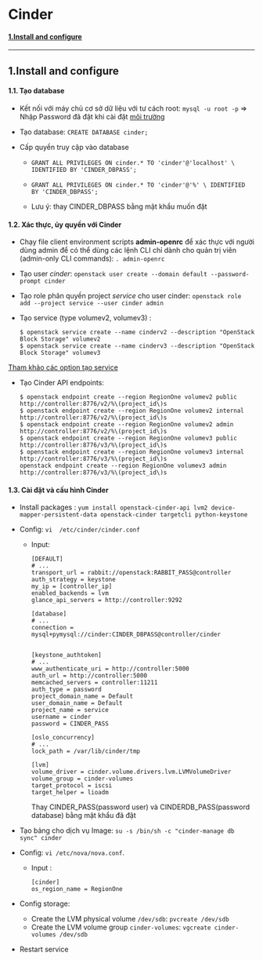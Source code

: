 # Cinder

#### [1.Install and configure](#1)



------------------------------------------------------

## 1.Install and configure<a name="1"></a>

#### 1.1. Tạo database

- Kết nối với máy chủ cơ sở dữ liệu với tư cách root: `mysql -u root -p` => Nhập Password đã đặt khi cài đặt [môi trường](./Môi%20trường.md#5) 

- Tạo database: `CREATE DATABASE cinder;`

- Cấp quyền truy cập vào database

  - `GRANT ALL PRIVILEGES ON cinder.* TO 'cinder'@'localhost' \
    IDENTIFIED BY 'CINDER_DBPASS';` 
    
  - `GRANT ALL PRIVILEGES ON cinder.* TO 'cinder'@'%' \
        IDENTIFIED BY 'CINDER_DBPASS';`
  
  - Lưu ý: thay CINDER_DBPASS bằng mật khẩu muốn đặt
  

#### 1.2. Xác thực, ủy quyền với Cinder

- Chạy file client environment scripts **admin-openrc** để xác thực với người dùng admin để có thể dùng các lệnh CLI chỉ dành cho quản trị viên (admin-only CLI commands): `. admin-openrc`
- Tạo user *cinder*: `openstack user create --domain default --password-prompt cinder`

- Tạo role phân quyền project *service* cho user cinder: `openstack role add --project service --user cinder admin`

- Tạo service (type volumev2, volumev3)  :  

  ```
  $ openstack service create --name cinderv2 --description "OpenStack Block Storage" volumev2
  $ openstack service create --name cinderv3 --description "OpenStack Block Storage" volumev3
  ```

[Tham khảo các option tạo service](https://docs.openstack.org/python-openstackclient/pike/cli/command-objects/service.html)

- Tạo Cinder API endpoints:

  ```
  $ openstack endpoint create --region RegionOne volumev2 public http://controller:8776/v2/%\(project_id\)s
  $ openstack endpoint create --region RegionOne volumev2 internal http://controller:8776/v2/%\(project_id\)s
  $ openstack endpoint create --region RegionOne volumev2 admin http://controller:8776/v2/%\(project_id\)s
  $ openstack endpoint create --region RegionOne volumev3 public http://controller:8776/v3/%\(project_id\)s
  $ openstack endpoint create --region RegionOne volumev3 internal http://controller:8776/v3/%\(project_id\)s
  openstack endpoint create --region RegionOne volumev3 admin http://controller:8776/v3/%\(project_id\)s
  ```

#### 1.3. Cài đặt và cấu hình Cinder

- Install packages : `yum install openstack-cinder-api lvm2 device-mapper-persistent-data openstack-cinder targetcli python-keystone`

- Config: `vi  /etc/cinder/cinder.conf`

  - Input: 

    ```
    [DEFAULT]
    # ...
    transport_url = rabbit://openstack:RABBIT_PASS@controller
    auth_strategy = keystone
    my_ip = [controller_ip]
    enabled_backends = lvm
    glance_api_servers = http://controller:9292
    
    [database]
    # ...
    connection =  mysql+pymysql://cinder:CINDER_DBPASS@controller/cinder
    
    
    [keystone_authtoken]
    # ...
    www_authenticate_uri = http://controller:5000
    auth_url = http://controller:5000
    memcached_servers = controller:11211
    auth_type = password
    project_domain_name = Default
    user_domain_name = Default
    project_name = service
    username = cinder
    password = CINDER_PASS
    
    [oslo_concurrency]
    # ...
    lock_path = /var/lib/cinder/tmp
    
    [lvm]
    volume_driver = cinder.volume.drivers.lvm.LVMVolumeDriver
    volume_group = cinder-volumes
    target_protocol = iscsi
    target_helper = lioadm
    ```
    
    Thay CINDER_PASS(password user) và CINDERDB_PASS(password database) bằng mật khẩu đã đặt 

- Tạo bảng cho dịch vụ Image: `su -s /bin/sh -c "cinder-manage db sync" cinder` 

- Config: `vi /etc/nova/nova.conf`. 

  - Input : 

    ```
    [cinder]
    os_region_name = RegionOne
    ```

- Config storage: 

  - Create the LVM physical volume `/dev/sdb`: `pvcreate /dev/sdb`
  - Create the LVM volume group `cinder-volumes`: `vgcreate cinder-volumes /dev/sdb`

- Restart service 
